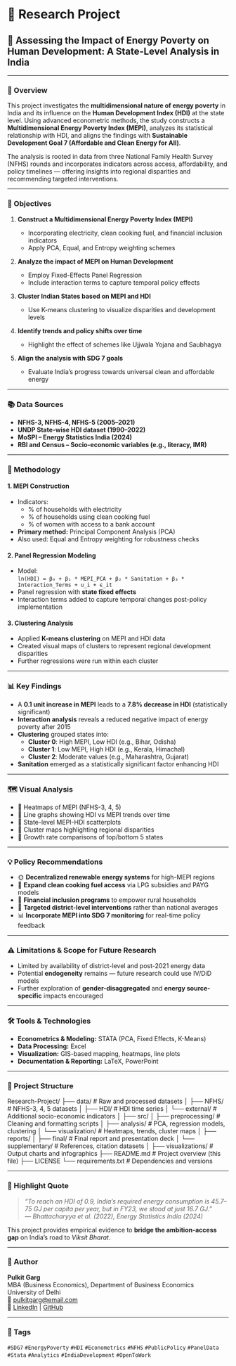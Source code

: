 # 🔬 Research Project

## 🧩 Assessing the Impact of Energy Poverty on Human Development: A State-Level Analysis in India

---

### 📖 Overview

This project investigates the **multidimensional nature of energy poverty** in India and its influence on the **Human Development Index (HDI)** at the state level. Using advanced econometric methods, the study constructs a **Multidimensional Energy Poverty Index (MEPI)**, analyzes its statistical relationship with HDI, and aligns the findings with **Sustainable Development Goal 7 (Affordable and Clean Energy for All)**.

The analysis is rooted in data from three National Family Health Survey (NFHS) rounds and incorporates indicators across access, affordability, and policy timelines — offering insights into regional disparities and recommending targeted interventions.

---

### 🎯 Objectives

1. **Construct a Multidimensional Energy Poverty Index (MEPI)**  
   - Incorporating electricity, clean cooking fuel, and financial inclusion indicators  
   - Apply PCA, Equal, and Entropy weighting schemes

2. **Analyze the impact of MEPI on Human Development**  
   - Employ Fixed-Effects Panel Regression  
   - Include interaction terms to capture temporal policy effects

3. **Cluster Indian States based on MEPI and HDI**  
   - Use K-means clustering to visualize disparities and development levels

4. **Identify trends and policy shifts over time**  
   - Highlight the effect of schemes like Ujjwala Yojana and Saubhagya

5. **Align the analysis with SDG 7 goals**  
   - Evaluate India’s progress towards universal clean and affordable energy

---

### 📚 Data Sources

- **NFHS-3, NFHS-4, NFHS-5 (2005–2021)**  
- **UNDP State-wise HDI dataset (1990–2022)**  
- **MoSPI – Energy Statistics India (2024)**  
- **RBI and Census – Socio-economic variables (e.g., literacy, IMR)**

---

### 🧮 Methodology

#### 1. MEPI Construction
- Indicators:
  - % of households with electricity
  - % of households using clean cooking fuel
  - % of women with access to a bank account
- **Primary method:** Principal Component Analysis (PCA)
- Also used: Equal and Entropy weighting for robustness checks

#### 2. Panel Regression Modeling
- Model:  
  `ln(HDI) = β₀ + β₁ * MEPI_PCA + β₂ * Sanitation + β₃ * Interaction_Terms + u_i + ϵ_it`
- Panel regression with **state fixed effects**
- Interaction terms added to capture temporal changes post-policy implementation

#### 3. Clustering Analysis
- Applied **K-means clustering** on MEPI and HDI data  
- Created visual maps of clusters to represent regional development disparities  
- Further regressions were run within each cluster

---

### 📊 Key Findings

- A **0.1 unit increase in MEPI** leads to a **7.8% decrease in HDI** (statistically significant)
- **Interaction analysis** reveals a reduced negative impact of energy poverty after 2015
- **Clustering** grouped states into:
  - **Cluster 0**: High MEPI, Low HDI (e.g., Bihar, Odisha)
  - **Cluster 1**: Low MEPI, High HDI (e.g., Kerala, Himachal)
  - **Cluster 2**: Moderate values (e.g., Maharashtra, Gujarat)
- **Sanitation** emerged as a statistically significant factor enhancing HDI

---

### 🗺️ Visual Analysis

- 📌 Heatmaps of MEPI (NFHS-3, 4, 5)
- 📌 Line graphs showing HDI vs MEPI trends over time
- 📌 State-level MEPI-HDI scatterplots
- 📌 Cluster maps highlighting regional disparities
- 📌 Growth rate comparisons of top/bottom 5 states

---

### 💡 Policy Recommendations

- 🌞 **Decentralized renewable energy systems** for high-MEPI regions
- 🍲 **Expand clean cooking fuel access** via LPG subsidies and PAYG models
- 🧾 **Financial inclusion programs** to empower rural households
- 📍 **Targeted district-level interventions** rather than national averages
- 📊 **Incorporate MEPI into SDG 7 monitoring** for real-time policy feedback

---

### ⚠️ Limitations & Scope for Future Research

- Limited by availability of district-level and post-2021 energy data  
- Potential **endogeneity** remains — future research could use IV/DiD models  
- Further exploration of **gender-disaggregated** and **energy source-specific** impacts encouraged

---

### 🛠 Tools & Technologies

- **Econometrics & Modeling:** STATA (PCA, Fixed Effects, K-Means)  
- **Data Processing:** Excel  
- **Visualization:** GIS-based mapping, heatmaps, line plots  
- **Documentation & Reporting:** LaTeX, PowerPoint

---

### 📂 Project Structure

Research-Project/
├── data/ # Raw and processed datasets
│ ├── NFHS/ # NFHS-3, 4, 5 datasets
│ ├── HDI/ # HDI time series
│ └── external/ # Additional socio-economic indicators
│
├── src/
│ ├── preprocessing/ # Cleaning and formatting scripts
│ ├── analysis/ # PCA, regression models, clustering
│ └── visualization/ # Heatmaps, trends, cluster maps
│
├── reports/
│ ├── final/ # Final report and presentation deck
│ └── supplementary/ # References, citation datasets
│
├── visualizations/ # Output charts and infographics
├── README.md # Project overview (this file)
├── LICENSE
└── requirements.txt # Dependencies and versions

---

### 📌 Highlight Quote

> *“To reach an HDI of 0.9, India’s required energy consumption is 45.7–75 GJ per capita per year, but in FY23, we stood at just 16.7 GJ.*”  
> — *Bhattacharyya et al. (2022), Energy Statistics India (2024)*

This project provides empirical evidence to **bridge the ambition-access gap** on India’s road to *Viksit Bharat*.

---

### 🤝 Author

**Pulkit Garg**  
MBA (Business Economics), Department of Business Economics  
University of Delhi  
📧 pulkitgarg@email.com  
🔗 [LinkedIn](https://www.linkedin.com/in/pulkit-garg03) | [GitHub](https://github.com/pulkitgarg3)

---

### 🔖 Tags

`#SDG7` `#EnergyPoverty` `#HDI` `#Econometrics` `#NFHS` `#PublicPolicy` `#PanelData` `#Stata` `#Analytics` `#IndiaDevelopment` `#OpenToWork`
